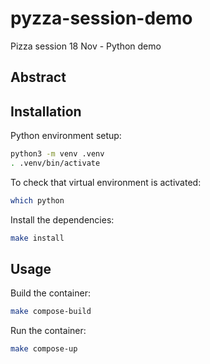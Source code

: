 # pyzza-session-demo

Pizza session 18 Nov - Python demo

## Abstract


## Installation

Python environment setup:

```bash
python3 -m venv .venv
. .venv/bin/activate
```

To check that virtual environment is activated:

```bash
which python
```

Install the dependencies:

```bash
make install

```

## Usage

Build the container:

```bash
make compose-build
```

Run the container:

```bash
make compose-up
```
